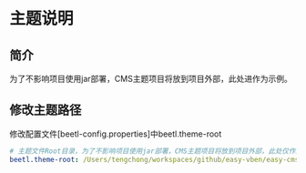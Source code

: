 # 主题说明

## 简介
为了不影响项目使用jar部署，CMS主题项目将放到项目外部，此处进作为示例。

## 修改主题路径
修改配置文件[beetl-config.properties]中beetl.theme-root
```yaml
# 主题文件Root目录，为了不影响项目使用jar部署，CMS主题项目将放到项目外部，此处仅作为示例。
beetl.theme-root: /Users/tengchong/workspaces/github/easy-vben/easy-cms/src/main/themes
```